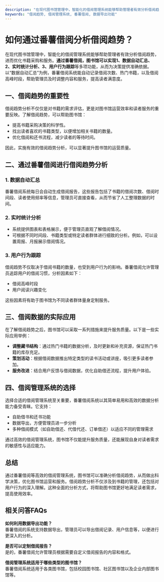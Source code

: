 ```yaml
---
description: "在现代图书馆管理中，智能化的借阅管理系统能够帮助管理者有效分析借阅趋势，进而优化书籍采购和服务。**通过番薯借阅，图书馆可以实现1、数据自动汇总、2、实时统计分析、3、用户行为跟踪**等多项功能，从而为决策提供准确依据。以“数据自动汇总”为例，番薯借阅系统能自动记录借阅次数、热门书籍，以及借阅高峰时段，帮助管理员及时调整内容和服务，提高读者满意度。"
keywords: "借阅趋势, 借阅管理系统, 番薯借阅, 数据导出功能"
---
```

# 如何通过番薯借阅分析借阅趋势？

在现代图书馆管理中，智能化的借阅管理系统能够帮助管理者有效分析借阅趋势，进而优化书籍采购和服务。**通过番薯借阅，图书馆可以实现1、数据自动汇总、2、实时统计分析、3、用户行为跟踪**等多项功能，从而为决策提供准确依据。以“数据自动汇总”为例，番薯借阅系统能自动记录借阅次数、热门书籍，以及借阅高峰时段，帮助管理员及时调整内容和服务，提高读者满意度。

## 一、借阅趋势的重要性

借阅趋势分析不仅仅是对书籍的需求评估，更是对图书馆运营效率和读者服务的重要反映。了解借阅趋势，可以帮助图书馆：

- 提高书籍采购决策的科学性。
- 找出读者喜欢的书籍类型，以便增加相关书籍的数量。
- 优化借阅和还书流程，减少读者的等待时间。
  
因此，实施有效的借阅趋势分析，可以显著提升图书馆的运营质量。

## 二、通过番薯借阅进行借阅趋势分析

### 1. 数据自动汇总

番薯借阅系统每日会自动生成借阅报告，这些报告包括了书籍的借阅次数、借阅时间段、读者使用频率等信息，管理员可直接查看，从而节省了人工整理数据的时间。

### 2. 实时统计分析

- 系统提供图表和表格展示，便于管理员直观了解借阅情况。
- 可根据不同时间段、书籍类型或特定读者群体进行细致的分析。例如，可以设置周报、月报展示借阅情况。

### 3. 用户行为跟踪

借阅趋势不仅取决于借阅书籍的数量，也受到用户行为的影响。番薯借阅允许管理员追踪用户的借阅习惯，分析因素如下：

- 借阅高峰时段
- 用户阅读兴趣变化

这些因素将有助于图书馆为不同读者群体量身定制服务。

## 三、借阅数据的实际应用

在了解借阅趋势之后，图书馆可以采取一系列措施来提升服务质量。以下是一些实际应用举例：

- **调整藏书结构**：通过热门书籍的数据分析，及时更新和补充资源，保证热门书籍的库存充足。
- **策划活动**：根据借阅数据推出特定类型的读书活动或讲座，吸引更多读者参加。
- **服务改进**：结合用户反馈与借阅数据，优化自助借还流程，提升用户体验。

## 四、借阅管理系统的选择

选择合适的借阅管理系统至关重要，番薯借阅系统以其简单易用和高效的数据分析能力备受青睐。它支持：

- 自助借书和还书功能
- 数据导出，方便管理员进一步分析
- 多种借阅模式（如自助借还、代借代还、订单借还）以适应不同的管理需求

通过高效的借阅管理系统，图书馆不仅能提升服务质量，还能展现自身对读者需求的敏感性与适应能力。

## 总结

通过番薯借阅等高效的借阅管理系统，图书馆可以准确分析借阅趋势，从而做出科学决策，优化图书馆运营和服务。借阅趋势分析不仅涉及到书籍的管理，还包括对用户行为的深入理解。这种全面的分析方式，将帮助图书馆更好地满足读者需求，提高使用效率。

## 相关问答FAQs

**如何利用数据导出功能？**  
番薯借阅的系统支持数据导出，管理员可以导出借阅记录、用户信息等，以便进行更深入的分析。

**是否可以定制借阅报告？**  
是的，番薯借阅允许管理员根据需要自定义借阅报告的内容和格式。

**借阅管理系统适用于哪些类型的图书馆？**  
番薯借阅系统适用于各类图书馆，包括校园图书馆、社区图书馆以及企业内部图书馆等。

